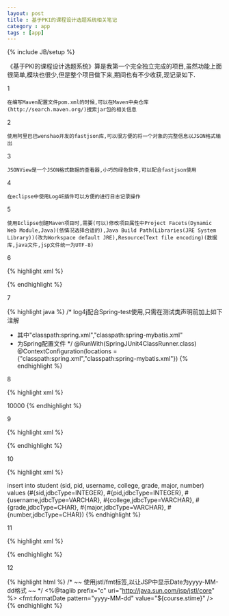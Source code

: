 ```yaml
---
layout: post
title : 基于PKI的课程设计选题系统相关笔记
category : app
tags : [app]
---
```

{% include JB/setup %}

《基于PKI的课程设计选题系统》算是我第一个完全独立完成的项目,虽然功能上面很简单,模块也很少,但是整个项目做下来,期间也有不少收获,现记录如下.

1

	在编写Maven配置文件pom.xml的时候,可以在Maven中央仓库(http://search.maven.org/)搜索jar包的相关信息

2

	使用阿里巴巴wenshao开发的fastjson库,可以很方便的将一个对象的完整信息以JSON格式输出

3

	JSONView是一个JSON格式数据的查看器,小巧的绿色软件,可以配合fastjson使用

4

	在eclipse中使用Log4E插件可以方便的进行日志记录操作

5

	使用Eclipse创建Maven项目时,需要(可以)修改项目属性中Project Facets(Dynamic Web Module,Java)(依情况选择合适的),Java Build Path(Libraries(JRE System Library))(改为Workspace default JRE),Resource(Text file encoding)(数据库,java文件,jsp文件统一为UTF-8)

6

{% highlight xml %}
<!-- 在使用Mybatis-Generator时需要指定数据库表,可以将那些Example属性设为false,就不会生产Example文件,提供一个完整的表描述如下 -->
<table tableName="student" enableCountByExample="false" enableUpdateByExample="false" enableDeleteByExample="false" enableSelectByExample="false" selectByExampleQueryId="false" />
{% endhighlight %}


7

{% highlight java %}
/* log4j配合Spring-test使用,只需在测试类声明前加上如下注解
 * 其中"classpath:spring.xml","classpath:spring-mybatis.xml"
 * 为Spring配置文件
 */
@RunWith(SpringJUnit4ClassRunner.class)
@ContextConfiguration(locations = {"classpath:spring.xml","classpath:spring-mybatis.xml"})
{% endhighlight %}

8

{% highlight xml %}
<!-- 在SpringMVC中使用commons-fileupload和commons-io进行文件上传时,需要在SpringMVC配置CommonsMultipartResolver Bean -->
<bean id="multipartResolver" class="org.springframework.web.multipart.commons.CommonsMultipartResolver">
	<!-- <property name="defaultEncoding">
		<value>UTF-8</value>
	</property> -->
	<property name="maxUploadSize">
		<value>10000</value>
	</property>
	<!-- <property name="maxInMemorySize">
		<value>4096</value>
	</property> -->
</bean>
{% endhighlight %}

9

{% highlight xml %}
<!-- 自定义Mybatis Mapper文件的ResultMap
 	 一对一关系使用association标签
     一对多关系使用collection标签 
     如下是一个示例,使用extends完成继承 -->
<resultMap type="diseng.github.model.Student" id="NoCourseResultMap" extends="BaseResultMap">
		<association property="pki" javaType="diseng.github.model.Pki">
			<id property="pid" column="pki_pid" />
			<result property="cert" column="pki_cert" />
		</association>
</resultMap>
	
<resultMap type="diseng.github.model.Student" id="loginSelectInfo" extends="NoCourseResultMap">
	<collection property="courses" javaType="list" ofType="diseng.github.model.Course">
		<id property="cid" column="course_cid" />
		<result property="title" column="course_title" />
		<result property="amount" column="course_amount" />
		<result property="stime" column="course_stime" />
		<result property="etime" column="course_etime" />
		<result property="info" column="course_info" />
		<association property="teacher" javaType="diseng.github.model.Teacher">
			<id property="tid" column="teacher_tid" />
			<result property="username" column="teacher_username" />
			<result property="college" column="teacher_college" />
		</association>
	</collection>
</resultMap>
{% endhighlight %}

10

{% highlight xml %}
<!-- Mybatis的Mapper文件中,parameterType可以是Java内置的基础类型,引用类型或者用户自定义的类型
	 如果启用useGeneratedKeys和keyProperty,则完成数据库操作后,会将生成的id置入到对象中 -->
<insert id="insert" parameterType="diseng.github.model.Student" useGeneratedKeys="true" keyProperty="sid">
	insert into student (sid, pid,
	username,
	college, grade, major,
	number)
	values (#{sid,jdbcType=INTEGER},
	#{pid,jdbcType=INTEGER},
	#{username,jdbcType=VARCHAR},
	#{college,jdbcType=VARCHAR}, #{grade,jdbcType=CHAR},
	#{major,jdbcType=VARCHAR},
	#{number,jdbcType=CHAR})
</insert>
{% endhighlight %}

11

{% highlight xml %}
<!-- 将页面输入的String转换为Date时,需要在SpringMVC配置中为Bean AnnotationMethodHandlerAdapter设定webBindingInitializer -->
<bean class="org.springframework.web.servlet.mvc.annotation.AnnotationMethodHandlerAdapter">
	<property name="messageConverters">
		<list>
			<ref bean="mappingJacksonHttpMessageConverter" /><!-- json转换器 -->
		</list>
	</property>
	<property name="webBindingInitializer">
		<bean
			class="org.springframework.web.bind.support.ConfigurableWebBindingInitializer">
			<property name="conversionService">
				<bean
					class="org.springframework.format.support.FormattingConversionServiceFactoryBean"></bean>
			</property>
		</bean>
	</property>
</bean>
{% endhighlight %}

12

{% highlight html %}
/* ~~ 使用jstl/fmt标签,以让JSP中显示Date为yyyy-MM-dd格式 ~~ */
<%@taglib prefix="c" uri="http://java.sun.com/jsp/jstl/core" %>
<fmt:formatDate pattern="yyyy-MM-dd" value="${course.stime}" />
{% endhighlight %}